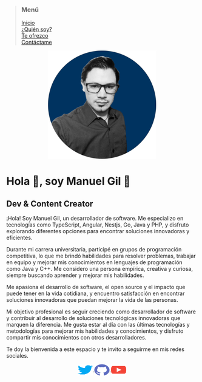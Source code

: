 > ### Menú
>
> [Inicio](./index.md) <br/>
> [¿Quién soy?](./about.md) <br/>
> [Te ofrezco](./services.md) <br/>
> [Contáctame](./contact.md) <br/>

<div align="center">
    <a href="https://www.youtube.com/c/imgildev?sub_confirmation=1" target="_blank" rel="noopener noreferrer">
		<img src="https://raw.githubusercontent.com/imgildev/imgildev.github.io/main/docs/assets/images/profile.png" alt="imagen de perfil">
	</a>
</div>

# Hola 👋, soy Manuel Gil 🦊

## Dev & Content Creator

¡Hola! Soy Manuel Gil, un desarrollador de software. Me especializo en tecnologías como TypeScript, Angular, Nestjs, Go, Java y PHP, y disfruto explorando diferentes opciones para encontrar soluciones innovadoras y eficientes.

Durante mi carrera universitaria, participé en grupos de programación competitiva, lo que me brindó habilidades para resolver problemas, trabajar en equipo y mejorar mis conocimientos en lenguajes de programación como Java y C++. Me considero una persona empírica, creativa y curiosa, siempre buscando aprender y mejorar mis habilidades.

Me apasiona el desarrollo de software, el open source y el impacto que puede tener en la vida cotidiana, y encuentro satisfacción en encontrar soluciones innovadoras que puedan mejorar la vida de las personas.

Mi objetivo profesional es seguir creciendo como desarrollador de software y contribuir al desarrollo de soluciones tecnológicas innovadoras que marquen la diferencia. Me gusta estar al día con las últimas tecnologías y metodologías para mejorar mis habilidades y conocimientos, y disfruto compartir mis conocimientos con otros desarrolladores.

Te doy la bienvenida a este espacio y te invito a seguirme en mis redes sociales.

<div align="center">
    <a href="https://twitter.com/imgildev" target="blank" rel="noopener noreferrer">
        <img align="center" src="https://raw.githubusercontent.com/imgildev/imgildev.github.io/main/docs/assets/images/twitter.svg" alt="únete a mi perfil en twitter"
            height="30" width="40" />
    </a>
    <a href="https://github.com/ManuelGil" target="blank" rel="noopener noreferrer">
        <img align="center" src="https://raw.githubusercontent.com/imgildev/imgildev.github.io/main/docs/assets/images/github.svg" alt="únete a mi canal de youtube"
            height="30" width="40" />
    </a>
    <a href="https://www.youtube.com/c/imgildev?sub_confirmation=1" target="blank" rel="noopener noreferrer">
        <img align="center" src="https://raw.githubusercontent.com/imgildev/imgildev.github.io/main/docs/assets/images/youtube.svg" alt="únete a mi canal de youtube"
            height="30" width="40" />
    </a>
</div>
